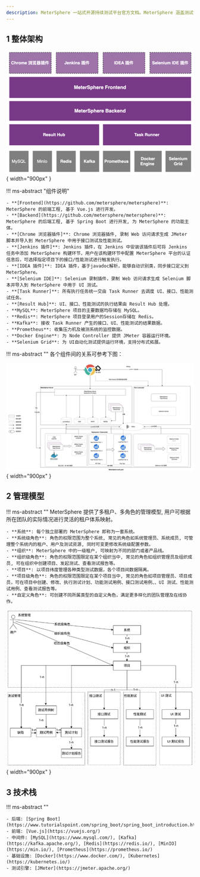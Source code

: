 ```yaml
---
description: MeterSphere 一站式开源持续测试平台官方文档。MeterSphere 涵盖测试管理、接口测试、UI 测试和性能测试等功能，全面兼容 JMeter、Selenium 等主流开源标准，有效助力开发和测试团队充分利用云弹性进行高度可 扩展的自动化测试，加速高质量的软件交付。
---
```


## 1 整体架构
![整体架构](./img/system-arch.png){ width="900px" }

!!! ms-abstract "组件说明"

	- **[Frontend](https://github.com/metersphere/metersphere)**: MeterSphere 的前端工程, 基于 Vue.js 进行开发。
  	- **[Backend](https://github.com/metersphere/metersphere)**: MeterSphere 的后端工程, 基于 Spring Boot 进行开发, 为 MeterSphere 的功能主体。
  	- **[Chrome 浏览器插件]**: Chrome 浏览器插件, 录制 Web 访问请求生成 JMeter 脚本并导入到 MeterSphere 中用于接口测试及性能测试。
  	- **[Jenkins 插件]**: Jenkins 插件，在 Jenkins 中安装该插件后可将 Jenkins 任务中添加 MeterSphere 构建环节，用户在该构建环节中配置 MeterSphere 平台的认证信息后，可选择指定项目下的接口/性能测试进行触发执行。
  	- **[IDEA 插件]**: IDEA 插件，基于javadoc解析，能够自动识别类，同步接口定义到 MeterSphere。
	- **[Selenium IDE]**: Selenium 录制插件，录制 Web 访问请求生成 Selenium 脚本并导入到 MeterSphere 中用于 UI 测试。
  	- **[Task Runner]**: 所有执行任务统一交由 Task Runner 去调度 UI、接口、性能测试任务。
  	- **[Result Hub]**: UI、接口、性能测试的执行结果由 Result Hub 处理。
  	- **MySQL**: MeterSphere 项目的主要数据均存储在 MySQL。
  	- **Redis**: MeterSphere 项目登录用户的Session存储在 Redis。
  	- **Kafka**: 接收 Task Runner 产生的接口、UI、性能测试的结果数据。
  	- **Prometheus**: 收集压力机及被测系统的监控数据。
  	- **Docker Engine**: 为 Node Controller 提供 JMeter 容器运行环境。
  	- **Selenium Grid**: 为 UI自动化测试提供运行环境，支持分布式拓展。

!!! ms-abstract ""
	各个组件间的关系可参考下图：<br>

![组件说明](./img/components.png){ width="900px" }

## 2 管理模型
!!! ms-abstract ""
	MeterSphere 提供了多租户、多角色的管理模型, 用户可根据所在团队的实际情况进行灵活的租户体系映射。

    - **系统**: 每个独立部署的 MeterSphere 即称为一套系统。
    - **系统级角色**: 角色的权限范围为整个系统, 常见的角色如系统管理员、系统成员, 可管理整个系统内的租户、用户及测试资源, 同时可变更修改系统级配置参数。
    - **组织**: MeterSphere 中的一级租户, 可映射为不同的部门或者产品线。
    - **组织级角色**: 角色的权限范围限定在某个组织当中, 常见的角色如组织管理员及组织成员, 可在组织中创建项目、发起测试、查看测试报告等。
    - **项目**: 以项目纬度管理各种类型测试数据，各个项目间数据隔离。
    - **项目级角色**: 角色的权限范围限定在某个项目当中, 常见的角色如项目管理员、项目成员，可在项目中创建、修改、执行测试计划、功能测试用例、接口测试用例、、UI 测试、性能测试用例、查看测试报告等。
    - **自定义角色**: 可创建不同所属类型的自定义角色，满足更多样化的团队管理及在线协作。

![管理模型](./img/management-model.png){ width="900px" }

## 3 技术栈
!!! ms-abstract ""

    - 后端: [Spring Boot](https://www.tutorialspoint.com/spring_boot/spring_boot_introduction.htm)
    - 前端: [Vue.js](https://vuejs.org/)
    - 中间件: [MySQL](https://www.mysql.com/), [Kafka](https://kafka.apache.org/), [Redis](https://redis.io/), [MinIO](https://min.io/), [Prometheus](https://prometheus.io/)
    - 基础设施: [Docker](https://www.docker.com/), [Kubernetes](https://kubernetes.io/)
    - 测试引擎: [JMeter](https://jmeter.apache.org/)
